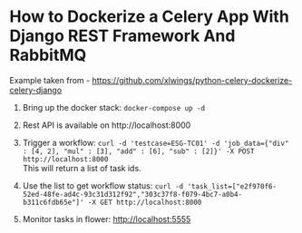 # How to Dockerize a Celery App With Django REST Framework And RabbitMQ

Example taken from - https://github.com/xlwings/python-celery-dockerize-celery-django  

1. Bring up the docker stack:
   `docker-compose up -d`

2. Rest API is available on http://localhost:8000

3. Trigger a workflow:
   `curl -d 'testcase=ESG-TC01' -d 'job_data={"div" : [4, 2], "mul" : [3], "add" : [6], "sub" : [2]}' -X POST http://localhost:8000`  
   This will return a list of task ids.

4. Use the list to get workflow status:
   `curl -d 'task_list=["e2f970f6-52ed-48fe-ad4c-93c31d312f92","303c37f8-f079-4bc7-a0b4-b311c6fdb65e"]' -X GET http://localhost:8000`

5. Monitor tasks in flower:
   [http://localhost:5555](http://localhost:5555)
